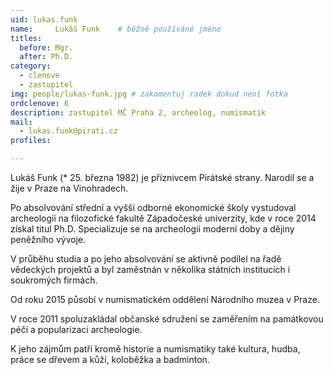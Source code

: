 ```yaml
---
uid: lukas.funk
name:     Lukáš Funk  	# běžně používáné jméno
titles:
  before: Mgr.
  after: Ph.D.
category:
  - clenove
  - zastupitel
img: people/lukas-funk.jpg # zakomentuj radek dokud není fotka
ordclenove: 6
description: zastupitel MČ Praha 2, archeolog, numismatik
mail:
  - lukas.funk@pirati.cz
profiles:

---
```


Lukáš Funk (* 25. března 1982) je příznivcem Pirátské strany. Narodil se a žije v Praze na Vinohradech.

Po absolvování střední a vyšší odborné ekonomické školy vystudoval archeologii na filozofické fakultě Západočeské univerzity, kde v roce 2014 získal titul Ph.D. Specializuje se na archeologii moderní doby a dějiny peněžního vývoje.

V průběhu studia a po jeho absolvování se aktivně podílel na řadě vědeckých projektů a byl zaměstnán v několika státních institucích i soukromých firmách.

Od roku 2015 působí v numismatickém oddělení Národního muzea v Praze.

V roce 2011 spoluzakládal občanské sdružení se zaměřením na památkovou péči a popularizaci archeologie.

K jeho zájmům patří kromě historie a numismatiky také kultura, hudba, práce se dřevem a kůží, koloběžka a badminton.
